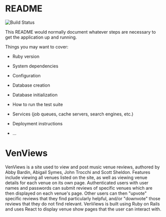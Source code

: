 # README

![Build Status](https://app.codeship.com/projects/49f87620-b2cb-0136-5734-6a65fea1e673/status?branch=master)

This README would normally document whatever steps are necessary to get the
application up and running.

Things you may want to cover:

* Ruby version

* System dependencies

* Configuration

* Database creation

* Database initialization

* How to run the test suite

* Services (job queues, cache servers, search engines, etc.)

* Deployment instructions

* ...
# VenViews
VenViews is a site used to view and post music venue reviews, authored by Abby Bardin, Abigail Symes, John Trocchi and Scott Sheldon.
Features include viewing all venues listed on the site, as well as viewing venue details for each venue on its own page. Authenticated users with user names and passwords can submit reviews of specific venues which are then displayed on each venue's page. Other users can then "upvote" specific reviews that they find particularly helpful, and/or "downvote" those reviews that they do not find relevant.
VenViews is built using Ruby on Rails and uses React to display venue show pages that the user can interact with.

